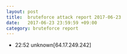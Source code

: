 ```yaml
---
layout: post
title:  bruteforce attack report 2017-06-23
date:   2017-06-23 23:59:59 +09:00
category: bruteforce report
---
```


* 22:52 unknown[64.17.249.242]
